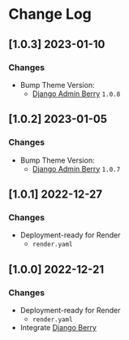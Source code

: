 # Change Log

## [1.0.3] 2023-01-10
### Changes

- Bump Theme Version: 
  - [Django Admin Berry](https://github.com/app-generator/django-admin-berry) `1.0.8`

## [1.0.2] 2023-01-05
### Changes

- Bump Theme Version: 
  - [Django Admin Berry](https://github.com/app-generator/django-admin-berry) `1.0.7`

## [1.0.1] 2022-12-27
### Changes

- Deployment-ready for Render
  - `render.yaml` 

## [1.0.0] 2022-12-21
### Changes

- Deployment-ready for Render
  - `render.yaml` 
- Integrate [Django Berry](https://github.com/app-generator/django-admin-berry)
